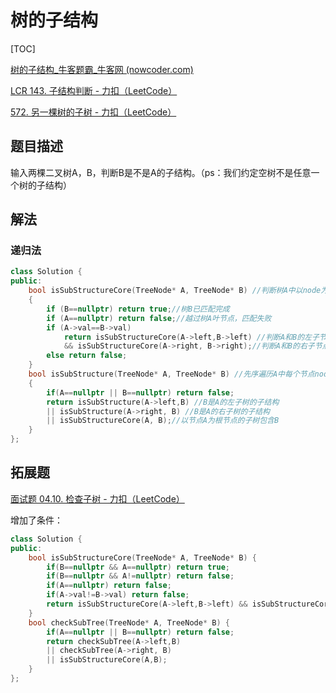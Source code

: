 # 树的子结构

[TOC]

[树的子结构_牛客题霸_牛客网 (nowcoder.com)](https://www.nowcoder.com/practice/6e196c44c7004d15b1610b9afca8bd88?tpId=13&&tqId=11170&rp=1&ru=/ta/coding-interviews&qru=/ta/coding-interviews/question-ranking)

[LCR 143. 子结构判断 - 力扣（LeetCode）](https://leetcode.cn/problems/shu-de-zi-jie-gou-lcof/description/)

[572. 另一棵树的子树 - 力扣（LeetCode）](https://leetcode.cn/problems/subtree-of-another-tree/description/)



## 题目描述

输入两棵二叉树A，B，判断B是不是A的子结构。（ps：我们约定空树不是任意一个树的子结构）

## 解法

### 递归法

```c++
class Solution {
public:
    bool isSubStructureCore(TreeNode* A, TreeNode* B) //判断树A中以node为根节点的子树是否包含树B
    {
        if (B==nullptr) return true;//树B已匹配完成
        if (A==nullptr) return false;//越过树A叶节点，匹配失败
        if (A->val==B->val)
            return isSubStructureCore(A->left,B->left) //判断A和B的左子节点是否相等
            && isSubStructureCore(A->right, B->right);//判断A和B的右子节点是否相等
        else return false;
    }
    bool isSubStructure(TreeNode* A, TreeNode* B) //先序遍历A中每个节点node
    {
        if(A==nullptr || B==nullptr) return false;
        return isSubStructure(A->left,B) //B是A的左子树的子结构
        || isSubStructure(A->right, B) //B是A的右子树的子结构
        || isSubStructureCore(A, B);//以节点A为根节点的子树包含B
    }
};
```

## 拓展题

[面试题 04.10. 检查子树 - 力扣（LeetCode）](https://leetcode.cn/problems/check-subtree-lcci/description/)

增加了条件：

```c++
class Solution {
public:
    bool isSubStructureCore(TreeNode* A, TreeNode* B) {
        if(B==nullptr && A==nullptr) return true;
        if(B==nullptr && A!=nullptr) return false;
        if(A==nullptr) return false;
        if(A->val!=B->val) return false;
        return isSubStructureCore(A->left,B->left) && isSubStructureCore(A->right, B->right);
    }
    bool checkSubTree(TreeNode* A, TreeNode* B) {
        if(A==nullptr || B==nullptr) return false;
        return checkSubTree(A->left,B) 
        || checkSubTree(A->right, B) 
        || isSubStructureCore(A,B);
    }
};
```

